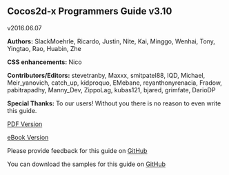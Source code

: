 ## Cocos2d-x Programmers Guide v3.10
v2016.06.07

 __Authors:__ SlackMoehrle, Ricardo, Justin, Nite, Kai, Minggo, Wenhai, Tony, Yingtao, Rao, Huabin, Zhe

__CSS enhancements:__ Nico

__Contributors/Editors:__ stevetranby, Maxxx, smitpatel88, IQD, Michael, Meir_yanovich, catch_up, kidproquo, EMebane, reyanthonyrenacia, Fradow, pabitrapadhy, Manny_Dev, ZippoLag, kubas121, bjared, grimfate, DarioDP

__Special Thanks:__ To our users! Without you there is no reason to even write this guide.

[PDF Version](http://www.cocos2d-x.org/docs/ProgrammersGuide.pdf)

[eBook Version](http://www.cocos2d-x.org/docs/ProgrammersGuide.epub)

Please provide feedback for this guide on [GitHub](https://github.com/chukong/programmers-guide)

You can download the samples for this guide on [GitHub](https://github.com/chukong/programmers-guide-samples)
